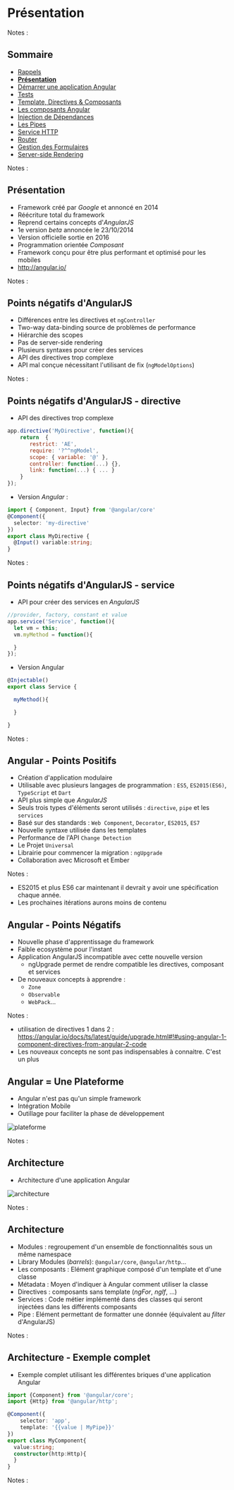 # Présentation

<!-- .slide: class="page-title" -->

Notes :



## Sommaire

<!-- .slide: class="toc" -->

- [Rappels](#/1)
- **[Présentation](#/2)**
- [Démarrer une application Angular](#/3)
- [Tests](#/4)
- [Template, Directives & Composants](#/5)
- [Les composants Angular](#/6)
- [Injection de Dépendances](#/7)
- [Les Pipes](#/8)
- [Service HTTP](#/9)
- [Router](#/10)
- [Gestion des Formulaires](#/11)
- [Server-side Rendering](#/12)

Notes :



## Présentation

- Framework créé par *Google* et annoncé en 2014
- Réécriture total du framework
- Reprend certains concepts d'*AngularJS*
- 1e version *beta* annoncée le 23/10/2014
- Version officielle sortie en 2016
- Programmation orientée *Composant*
- Framework conçu pour être plus performant et optimisé pour les mobiles
- http://angular.io/

Notes :



## Points négatifs d'AngularJS

- Différences entre les directives et `ngController`
- Two-way data-binding source de problèmes de performance
- Hiérarchie des scopes
- Pas de server-side rendering
- Plusieurs syntaxes pour créer des services
- API des directives trop complexe
- API mal conçue nécessitant l'utilisant de fix (`ngModelOptions`)

Notes :



## Points négatifs d'AngularJS - directive

- API des directives trop complexe

```javascript
app.directive('MyDirective', function(){
    return  {       
       restrict: 'AE',
       require: '?^^ngModel',
       scope: { variable: '@' },  
       controller: function(...) {},
       link: function(...) { ... }       
    }
});
```

- Version *Angular* :

```typescript
import { Component, Input} from '@angular/core'
@Component({
  selector: 'my-directive'
})
export class MyDirective {
  @Input() variable:string;
}
```

Notes :



## Points négatifs d'AngularJS - service

- API pour créer des services en *AngularJS*

```javascript
//provider, factory, constant et value
app.service('Service', function(){
  let vm = this;
  vm.myMethod = function(){

  }
});
```

- Version Angular

```typescript
@Injectable()
export class Service {

  myMethod(){

  }

}
```
Notes :



## Angular - Points Positifs

- Création d'application modulaire
- Utilisable avec plusieurs langages de programmation : `ES5`, `ES2015(ES6)`, `TypeScript` et `Dart`
- API plus simple que *AngularJS*
- Seuls trois types d'éléments seront utilisés : `directive`, `pipe` et les `services`
- Basé sur des standards : `Web Component`, `Decorator`, `ES2015`, `ES7`
- Nouvelle syntaxe utilisée dans les templates
- Performance de l'API `Change Detection`
- Le Projet `Universal`
- Librairie pour commencer la migration : `ngUpgrade`
- Collaboration avec Microsoft et Ember

Notes :
- ES2015 et plus ES6 car maintenant il devrait y avoir une spécification chaque année.
- Les prochaines itérations aurons moins de contenu



## Angular - Points Négatifs

- Nouvelle phase d'apprentissage du framework
- Faible ecosystème pour l'instant
- Application AngularJS incompatible avec cette nouvelle version
  - ngUpgrade permet de rendre compatible les directives, composant et services
- De nouveaux concepts à apprendre :
  - `Zone`
  - `Observable`
  - `WebPack`...

Notes :
- utilisation de directives 1 dans 2 : https://angular.io/docs/ts/latest/guide/upgrade.html#!#using-angular-1-component-directives-from-angular-2-code
- Les nouveaux concepts ne sont pas indispensables à connaitre. C'est un plus



## Angular = Une Plateforme

- Angular n'est pas qu'un simple framework
- Intégration Mobile
- Outillage pour faciliter la phase de développement

![plateforme](ressources/platform.png "plateforme")

Notes :



## Architecture

- Architecture d'une application Angular

![architecture](ressources/overview2.png "architecture")

Notes :



## Architecture

- Modules : regroupement d'un ensemble de fonctionnalités sous un même namespace
- Library Modules (*barrels*): `@angular/core`, `@angular/http`...
- Les composants : Elément graphique composé d'un template et d'une classe
- Métadata : Moyen d'indiquer à Angular comment utiliser la classe
- Directives : composants sans template (*ngFor*, *ngIf*, ...)
- Services : Code métier implémenté dans des classes qui seront injectées dans les différents composants
- Pipe : Elément permettant de formatter une donnée (équivalent au *filter* d'AngularJS)

Notes :



## Architecture - Exemple complet

- Exemple complet utilisant les différentes briques d'une application Angular

```typescript
import {Component} from '@angular/core';
import {Http} from '@angular/http';

@Component({
    selector: 'app',
    template: '{{value | MyPipe}}'
})
export class MyComponent{
  value:string;
  constructor(http:Http){
  }
}
```

Notes :



<!-- .slide: class="page-questions" -->
